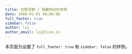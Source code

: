 ```yaml
---
title: 完整页脚 / 隐藏侧边栏样例
date: 2000-01-01 00:00:00
full_footer: true
sidebar: false
author: lzy
author_email: lzy@live.in
---
```

本页面为设置了 `full_footer: true` 和 `sidebar: false` 的样例。
